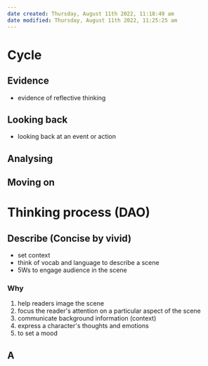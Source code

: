```yaml
---
date created: Thursday, August 11th 2022, 11:18:49 am
date modified: Thursday, August 11th 2022, 11:25:25 am
---
```


# Cycle 

## Evidence

- evidence of reflective thinking

## Looking back

- looking back at an event or action

## Analysing

## Moving on

# Thinking process (DAO)

## Describe (Concise by vivid)

- set context
- think of vocab and language to describe a scene
- 5Ws to engage audience in the scene

### Why

1. help readers image the scene
2. focus the reader's attention on a particular aspect of the scene
3. communicate background information (context)
4. express a character's thoughts and emotions
5. to set a mood

## A